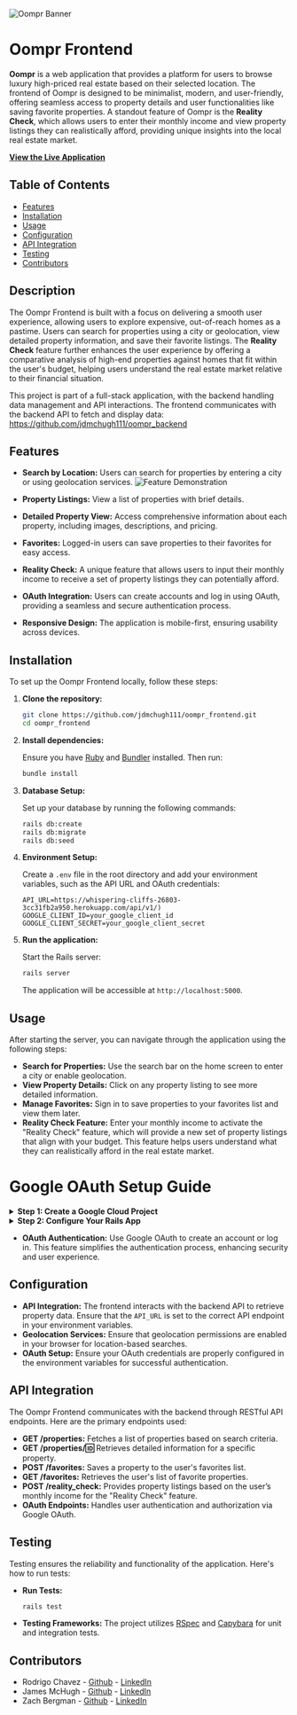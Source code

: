 ![Oompr Banner](https://github.com/user-attachments/assets/d1557494-52c6-47fd-9727-6ae98a812281)

# Oompr Frontend

**Oompr** is a web application that provides a platform for users to browse luxury high-priced real estate based on their selected location. The frontend of Oompr is designed to be minimalist, modern, and user-friendly, offering seamless access to property details and user functionalities like saving favorite properties. A standout feature of Oompr is the **Reality Check**, which allows users to enter their monthly income and view property listings they can realistically afford, providing unique insights into the local real estate market.

**[View the Live Application](https://pacific-dusk-48184-9d5b91032508.herokuapp.com/)**

## Table of Contents

- [Features](#features)
- [Installation](#installation)
- [Usage](#usage)
- [Configuration](#configuration)
- [API Integration](#api-integration)
- [Testing](#testing)
- [Contributors](#contributors)

## Description

The Oompr Frontend is built with a focus on delivering a smooth user experience, allowing users to explore expensive, out-of-reach homes as a pastime. Users can search for properties using a city or geolocation, view detailed property information, and save their favorite listings. The **Reality Check** feature further enhances the user experience by offering a comparative analysis of high-end properties against homes that fit within the user's budget, helping users understand the real estate market relative to their financial situation.

This project is part of a full-stack application, with the backend handling data management and API interactions. The frontend communicates with the backend API to fetch and display data: https://github.com/jdmchugh111/oompr_backend

## Features

- **Search by Location:** Users can search for properties by entering a city or using geolocation services.
  ![Feature Demonstration](https://github.com/user-attachments/assets/080e5004-f109-4ab9-af1e-40e017a642ca)
  
- **Property Listings:** View a list of properties with brief details.
- **Detailed Property View:** Access comprehensive information about each property, including images, descriptions, and pricing.
- **Favorites:** Logged-in users can save properties to their favorites for easy access.
- **Reality Check:** A unique feature that allows users to input their monthly income to receive a set of property listings they can potentially afford.
- **OAuth Integration:** Users can create accounts and log in using OAuth, providing a seamless and secure authentication process.
- **Responsive Design:** The application is mobile-first, ensuring usability across devices.

## Installation

To set up the Oompr Frontend locally, follow these steps:

1. **Clone the repository:**

   ```bash
   git clone https://github.com/jdmchugh111/oompr_frontend.git
   cd oompr_frontend
   ```

2. **Install dependencies:**

   Ensure you have [Ruby](https://www.ruby-lang.org/) and [Bundler](https://bundler.io/) installed. Then run:

   ```bash
   bundle install
   ```

3. **Database Setup:**

   Set up your database by running the following commands:

   ```bash
   rails db:create
   rails db:migrate
   rails db:seed
   ```

4. **Environment Setup:**

   Create a `.env` file in the root directory and add your environment variables, such as the API URL and OAuth credentials:

   ```env
   API_URL=https://whispering-cliffs-26803-3cc31fb2a950.herokuapp.com/api/v1/)
   GOOGLE_CLIENT_ID=your_google_client_id
   GOOGLE_CLIENT_SECRET=your_google_client_secret
   ```

5. **Run the application:**

   Start the Rails server:

   ```bash
   rails server
   ```

   The application will be accessible at `http://localhost:5000`.

## Usage

After starting the server, you can navigate through the application using the following steps:

- **Search for Properties:** Use the search bar on the home screen to enter a city or enable geolocation.
- **View Property Details:** Click on any property listing to see more detailed information.
- **Manage Favorites:** Sign in to save properties to your favorites list and view them later.
- **Reality Check Feature:** Enter your monthly income to activate the "Reality Check" feature, which will provide a new set of property listings that align with your budget. This feature helps users understand what they can realistically afford in the real estate market.

# Google OAuth Setup Guide

<details>
  <summary><strong>Step 1: Create a Google Cloud Project</strong></summary>

1. Go to the [Google Cloud Console](https://console.cloud.google.com/).
2. Create a new project.
3. Navigate to **APIs & Services** > **OAuth consent screen**.
4. Set up your consent screen with necessary details.
5. Navigate to **Credentials** and create OAuth 2.0 Client IDs.
6. Configure the **Authorized redirect URIs** (e.g., `http://localhost:5000/auth/google_oauth2/callback`).
7. Save your **Client ID** and **Client Secret**.

</details>

<details>
  <summary><strong>Step 2: Configure Your Rails App</strong></summary>

1. Add the following gems to your `Gemfile`:

    ```ruby
    gem 'omniauth'
    gem 'omniauth-google-oauth2'
    gem 'figaro'
    ```

2. Run `bundle install` and then `figaro install` to create `config/application.yml`.

3. Add your Google credentials to `config/application.yml`:

    ```yaml
    GOOGLE_CLIENT_ID: "your_google_client_id"
    GOOGLE_CLIENT_SECRET: "your_google_client_secret"
    ```

4. Create `config/initializers/omniauth.rb`:

    ```ruby
    Rails.application.config.middleware.use OmniAuth::Builder do
      provider :google_oauth2, ENV['GOOGLE_CLIENT_ID'], ENV['GOOGLE_CLIENT_SECRET']
    end
    ```

</details>

- **OAuth Authentication:** Use Google OAuth to create an account or log in. This feature simplifies the authentication process, enhancing security and user experience.

## Configuration

- **API Integration:** The frontend interacts with the backend API to retrieve property data. Ensure that the `API_URL` is set to the correct API endpoint in your environment variables.
- **Geolocation Services:** Ensure that geolocation permissions are enabled in your browser for location-based searches.
- **OAuth Setup:** Ensure your OAuth credentials are properly configured in the environment variables for successful authentication.

## API Integration

The Oompr Frontend communicates with the backend through RESTful API endpoints. Here are the primary endpoints used:

- **GET /properties:** Fetches a list of properties based on search criteria.
- **GET /properties/:id:** Retrieves detailed information for a specific property.
- **POST /favorites:** Saves a property to the user's favorites list.
- **GET /favorites:** Retrieves the user's list of favorite properties.
- **POST /reality_check:** Provides property listings based on the user’s monthly income for the "Reality Check" feature.
- **OAuth Endpoints:** Handles user authentication and authorization via Google OAuth.

## Testing

Testing ensures the reliability and functionality of the application. Here's how to run tests:

- **Run Tests:**

  ```bash
  rails test
  ```

- **Testing Frameworks:** The project utilizes [RSpec](https://rspec.info/) and [Capybara](https://teamcapybara.github.io/capybara/) for unit and integration tests.

## Contributors

- Rodrigo Chavez - [Github](https://github.com/RodrigoACG) - [LinkedIn](https://www.linkedin.com/in/rodrigo-chavez1/)
- James McHugh - [Github](https://github.com/jdmchugh111) - [LinkedIn](https://www.linkedin.com/in/jdmchugh111/)
- Zach Bergman - [Github](https://github.com/zach-bergman) - [LinkedIn](https://www.linkedin.com/in/zacherybergman/)
